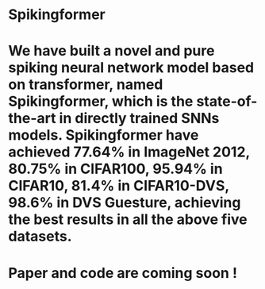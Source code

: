 # Spikingformer
# We have built a novel and pure spiking neural network model based on transformer, named Spikingformer, which is the state-of-the-art in directly trained SNNs models. Spikingformer have achieved 77.64% in ImageNet 2012, 80.75% in CIFAR100, 95.94% in CIFAR10, 81.4% in CIFAR10-DVS, 98.6% in DVS Guesture, achieving the best results in all the above five datasets. 
# Paper and code are coming soon !

